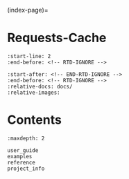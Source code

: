 <!--
Pre-release warning to reduce confusion on what '/latest' means;
TODO: add script to make this conditional
-->
<!--
  :::{dropdown} Note
  :animate: fade-in-slide-down
  :color: primary
  :icon: alert

  You are viewing the pre-release documentation, which may describe features that are still in development.
  Documentation for the latest stable release can be found at [requests-cache.readthedocs.io](https://requests-cache.readthedocs.io)
  ```
-->

(index-page)=
# Requests-Cache
<!-- Include Readme contents, except for the links to readthedocs, which would be redundant here -->
```{include} ../README.md
:start-line: 2
:end-before: <!-- RTD-IGNORE -->
```
```{include} ../README.md
:start-after: <!-- END-RTD-IGNORE -->
:end-before: <!-- RTD-IGNORE -->
:relative-docs: docs/
:relative-images:
```

# Contents
```{toctree}
:maxdepth: 2

user_guide
examples
reference
project_info
````
